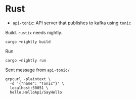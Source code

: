 # Rust

* `api-tonic`: API server that publishes to kafka using `tonic`

Build. `rustix` needs nightly.

```
cargo +nightly build
```

Run

```
cargo +nightly run
```

Sent message from `api-tonic/`

```
grpcurl -plaintext \
  -d '{"name": "Tonic"}' \
  localhost:50051 \
  hello.HelloApi/SayHello
```